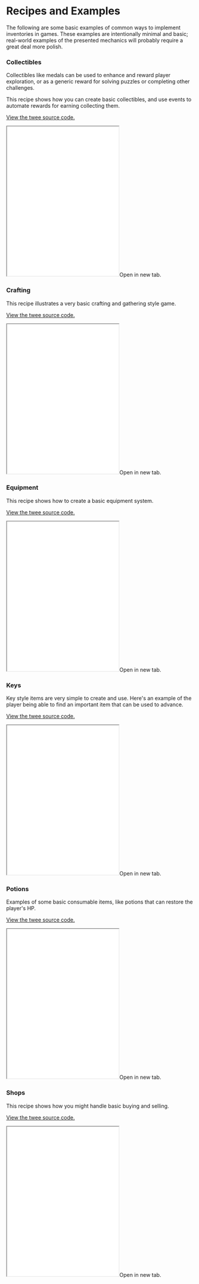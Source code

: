 # Recipes and Examples

The following are some basic examples of common ways to implement inventories in games. These examples are intentionally minimal and basic; real-world examples of the presented mechanics will probably require a great deal more polish.

### Collectibles

Collectibles like medals can be used to enhance and reward player exploration, or as a generic reward for solving puzzles or completing other challenges.

This recipe shows how you can create basic collectibles, and use events to automate rewards for earning collecting them.

[View the twee source code.](recipes/collectibles/index.twee ":ignore")

<div class="sc-frame"><iframe height="400px" src="recipes/collectibles.html"></iframe><span title="Open in new tab">Open in new tab.</span></div>

### Crafting

This recipe illustrates a very basic crafting and gathering style game.

[View the twee source code.](recipes/crafting/index.twee ":ignore")

<div class="sc-frame"><iframe height="400px" src="recipes/crafting.html"></iframe><span title="Open in new tab">Open in new tab.</span></div>

### Equipment

This recipe shows how to create a basic equipment system.

[View the twee source code.](recipes/equipment/index.twee ":ignore")

<div class="sc-frame"><iframe height="400px" src="recipes/equipment.html"></iframe><span title="Open in new tab">Open in new tab.</span></div>

### Keys

Key style items are very simple to create and use. Here's an example of the player being able to find an important item that can be used to advance.

[View the twee source code.](recipes/keys/index.twee ":ignore")

<div class="sc-frame"><iframe height="400px" src="recipes/keys.html"></iframe><span title="Open in new tab">Open in new tab.</span></div>

### Potions

Examples of some basic consumable items, like potions that can restore the player's HP.

[View the twee source code.](recipes/potions/index.twee ":ignore")

<div class="sc-frame"><iframe height="400px" src="recipes/potions.html"></iframe><span title="Open in new tab">Open in new tab.</span></div>

### Shops

This recipe shows how you might handle basic buying and selling.

[View the twee source code.](recipes/shop/index.twee ":ignore")

<div class="sc-frame"><iframe height="400px" src="recipes/shop.html"></iframe><span title="Open in new tab">Open in new tab.</span></div>